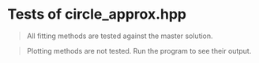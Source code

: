 # Tests of circle_approx.hpp

> All fitting methods are tested against the master solution.

> Plotting methods are not tested. Run the program to see their output.